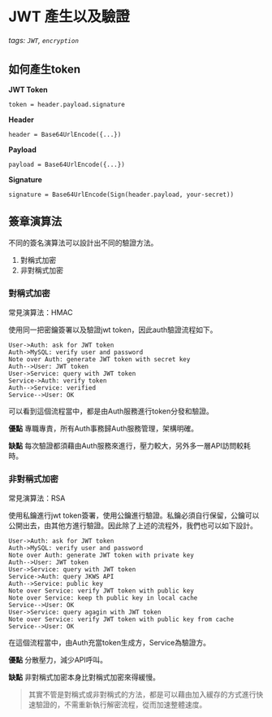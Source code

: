 # JWT 產生以及驗證

###### tags: `JWT`, `encryption`

## 如何產生token

**JWT Token**

```
token = header.payload.signature
```

**Header**

```
header = Base64UrlEncode({...})
```

**Payload**

```
payload = Base64UrlEncode({...})
```

**Signature**

```
signature = Base64UrlEncode(Sign(header.payload, your-secret))
```

## 簽章演算法
不同的簽名演算法可以設計出不同的驗證方法。

1. 對稱式加密
2. 非對稱式加密

### 對稱式加密

常見演算法：HMAC

使用同一把密鑰簽署以及驗證jwt token，因此auth驗證流程如下。

```sequence
User->Auth: ask for JWT token
Auth->MySQL: verify user and password
Note over Auth: generate JWT token with secret key
Auth-->User: JWT token
User->Service: query with JWT token
Service->Auth: verify token
Auth-->Service: verified
Service-->User: OK
```

可以看到這個流程當中，都是由Auth服務進行token分發和驗證。

**優點**
專職專責，所有Auth事務歸Auth服務管理，架構明確。

**缺點**
每次驗證都須藉由Auth服務來進行，壓力較大，另外多一層API訪問較耗時。


### 非對稱式加密

常見演算法：RSA

使用私鑰進行jwt token簽署，使用公鑰進行驗證。私鑰必須自行保留，公鑰可以公開出去，由其他方進行驗證。因此除了上述的流程外，我們也可以如下設計。

```sequence
User->Auth: ask for JWT token
Auth->MySQL: verify user and password
Note over Auth: generate JWT token with private key
Auth-->User: JWT token
User->Service: query with JWT token
Service->Auth: query JKWS API
Auth-->Service: public key
Note over Service: verify JWT token with public key
Note over Service: keep th public key in local cache
Service-->User: OK
User->Service: query agagin with JWT token
Note over Service: verify JWT token with public key from cache
Service-->User: OK
```

在這個流程當中，由Auth充當token生成方，Service為驗證方。

**優點**
分散壓力，減少API呼叫。

**缺點**
非對稱式加密本身比對稱式加密來得緩慢。

> 其實不管是對稱式或非對稱式的方法，都是可以藉由加入緩存的方式進行快速驗證的，不需重新執行解密流程，從而加速整體速度。
